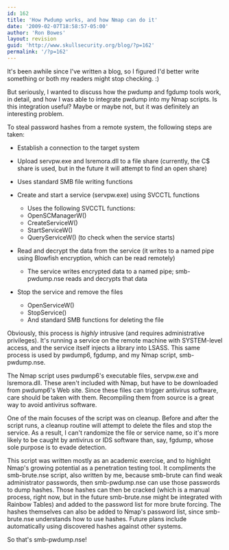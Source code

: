 ```yaml
---
id: 162
title: 'How Pwdump works, and how Nmap can do it'
date: '2009-02-07T18:58:57-05:00'
author: 'Ron Bowes'
layout: revision
guid: 'http://www.skullsecurity.org/blog/?p=162'
permalink: '/?p=162'
---
```


It's been awhile since I've written a blog, so I figured I'd better write something or both my readers might stop checking. :)

But seriously, I wanted to discuss how the pwdump and fgdump tools work, in detail, and how I was able to integrate pwdump into my Nmap scripts. Is this integration useful? Maybe or maybe not, but it was definitely an interesting problem.

To steal password hashes from a remote system, the following steps are taken:

- Establish a connection to the target system
- Upload servpw.exe and lsremora.dll to a file share (currently, the C$ share is used, but in the future it will attempt to find an open share)
- Uses standard SMB file writing functions

- Create and start a service (servpw.exe) using SVCCTL functions 
  - Uses the following SVCCTL functions:
  - OpenSCManagerW()
  - CreateServiceW()
  - StartServiceW()
  - QueryServiceW() (to check when the service starts)
- Read and decrypt the data from the service (it writes to a named pipe using Blowfish encryption, which can be read remotely) 
  - The service writes encrypted data to a named pipe; smb-pwdump.nse reads and decrypts that data
- Stop the service and remove the files 
  - OpenServiceW()
  - StopService()
  - And standard SMB functions for deleting the file

Obviously, this process is *highly* intrusive (and requires administrative privileges). It's running a service on the remote machine with SYSTEM-level access, and the service itself injects a library into LSASS. This same process is used by pwdump6, fgdump, and my Nmap script, smb-pwdump.nse.

The Nmap script uses pwdump6's executable files, servpw.exe and lsremora.dll. These aren't included with Nmap, but have to be downloaded from pwdump6's Web site. Since these files can trigger antivirus software, care should be taken with them. Recompiling them from source is a great way to avoid antivirus software.

One of the main focuses of the script was on cleanup. Before and after the script runs, a cleanup routine will attempt to delete the files and stop the service. As a result, I can't randomize the file or service name, so it's more likely to be caught by antivirus or IDS software than, say, fgdump, whose sole purpose is to evade detection.

This script was written mostly as an academic exercise, and to highlight Nmap's growing potential as a penetration testing tool. It compliments the smb-brute.nse script, also written by me, because smb-brute can find weak administrator passwords, then smb-pwdump.nse can use those passwords to dump hashes. Those hashes can then be cracked (which is a manual process, right now, but in the future smb-brute.nse might be integrated with Rainbow Tables) and added to the password list for more brute forcing. The hashes themselves can also be added to Nmap's password list, since smb-brute.nse understands how to use hashes. Future plans include automatically using discovered hashes against other systems.

So that's smb-pwdump.nse!